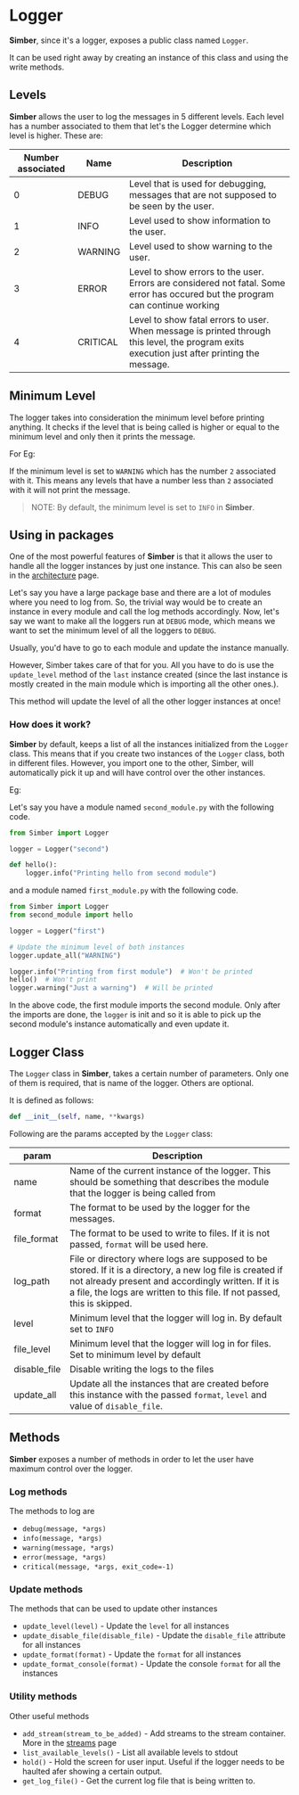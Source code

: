 # Logger

**Simber**, since it's a logger, exposes a public class named `Logger`.

It can be used right away by creating an instance of this class and using the write methods.

## Levels

**Simber** allows the user to log the messages in 5 different levels. Each level has a number associated to them that let's the Logger determine which level is higher. These are:

| Number associated | Name | Description |
| ----------------- | ---- | ----------- |
| 0 | DEBUG | Level that is used for debugging, messages that are not supposed to be seen by the user. |
| 1 | INFO | Level used to show information to the user. |
| 2 | WARNING | Level used to show warning to the user. |
| 3 | ERROR | Level to show errors to the user. Errors are considered not fatal. Some error has occured but the program can continue working |
| 4 | CRITICAL | Level to show fatal errors to user. When message is printed through this level, the program exits execution just after printing the message. |

## Minimum Level

The logger takes into consideration the minimum level before printing anything. It checks if the level that is being called is higher or equal to the minimum level and only then it prints the message.

For Eg:

If the minimum level is set to `WARNING` which has the number `2` associated with it. This means any levels that have a number less than `2` associated with it will not print the message.

>NOTE: By default, the minimum level is set to `INFO` in **Simber**.

## Using in packages

One of the most powerful features of **Simber** is that it allows the user to handle all the logger instances by just one instance. This can also be seen in the [architecture](/architecture) page.

Let's say you have a large package base and there are a lot of modules where you need to log from. So, the trivial way would be to create an instance in every module and call the log methods accordingly. Now, let's say we want to make all the loggers run at `DEBUG` mode, which means we want to set the minimum level of all the loggers to `DEBUG`.

Usually, you'd have to go to each module and update the instance manually.

However, Simber takes care of that for you. All you have to do is use the `update_level` method of the `last` instance created (since the last instance is mostly created in the main module which is importing all the other ones.).

This method will update the level of all the other logger instances at once!

### How does it work?

**Simber** by default, keeps a list of all the instances initialized from the `Logger` class. This means that if you create two instances of the `Logger` class, both in different files. However, you import one to the other, Simber, will automatically pick it up and will have control over the other instances.

Eg:

Let's say you have a module named `second_module.py` with the following code.

```python
from Simber import Logger

logger = Logger("second")

def hello():
    logger.info("Printing hello from second module")
```

and a module named `first_module.py` with the following code.

```python
from Simber import Logger
from second_module import hello

logger = Logger("first")

# Update the minimum level of both instances
logger.update_all("WARNING")

logger.info("Printing from first module")  # Won't be printed
hello()  # Won't print
logger.warning("Just a warning")  # Will be printed
```

In the above code, the first module imports the second module. Only after the imports are done, the `logger` is init and so it is able to pick up the second module's instance automatically and even update it.

## Logger Class

The `Logger` class in **Simber**, takes a certain number of parameters. Only one of them is required, that is name of the logger. Others are optional.

It is defined as follows:

```python
def __init__(self, name, **kwargs)
```

Following are the params accepted by the `Logger` class:

| param | Description |
| ----- | ----------- |
| name | Name of the current instance of the logger. This should be something that describes the module that the logger is being called from |
| format | The format to be used by the logger for the messages. |
| file_format | The format to be used to write to files. If it is not passed, `format` will be used here. |
| log_path | File or directory where logs are supposed to be stored. If it is a directory, a new log file is created if not already present and accordingly written. If it is a file, the logs are written to this file. If not passed, this is skipped.|
| level | Minimum level that the logger will log in. By default set to `INFO` |
| file_level | Minimum level that the logger will log in for files. Set to minimum level by default |
| disable_file | Disable writing the logs to the files |
| update_all | Update all the instances that are created before this instance with the passed `format`, `level` and value of `disable_file`. |

## Methods

**Simber** exposes a number of methods in order to let the user have maximum control over the logger.

### Log methods

The methods to log are

- `debug(message, *args)`
- `info(message, *args)`
- `warning(message, *args)`
- `error(message, *args)`
- `critical(message, *args, exit_code=-1)`

### Update methods

The methods that can be used to update other instances

- `update_level(level)`               - Update the `level` for all instances
- `update_disable_file(disable_file)` - Update the `disable_file` attribute for all instances
- `update_format(format)`             - Update the `format` for all instances
- `update_format_console(format)`     - Update the console `format` for all the instances

### Utility methods

Other useful methods

- `add_stream(stream_to_be_added)` - Add streams to the stream container. More in the [streams](/streams/) page
- `list_available_levels()`        - List all available levels to stdout
- `hold()`                         - Hold the screen for user input. Useful if the logger needs to be haulted afer showing a certain output.
- `get_log_file()`                 - Get the current log file that is being written to.